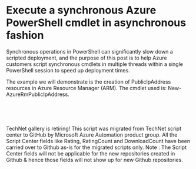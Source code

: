 ﻿Execute a synchronous Azure PowerShell cmdlet in asynchronous fashion
=====================================================================

            

Synchronous operations in PowerShell can significantly slow down a scripted deployment, and the purpose of this post is to help Azure customers script synchronous cmdlets in multiple threads within a single PowerShell session to speed up deployment times.


The example we will demonstrate is the creation of PublicIpAddress resources in Azure Resource Manager (ARM). The cmdlet used is: New-AzureRmPublicIpAddress.


 


 



        
    
TechNet gallery is retiring! This script was migrated from TechNet script center to GitHub by Microsoft Azure Automation product group. All the Script Center fields like Rating, RatingCount and DownloadCount have been carried over to Github as-is for the migrated scripts only. Note : The Script Center fields will not be applicable for the new repositories created in Github & hence those fields will not show up for new Github repositories.
